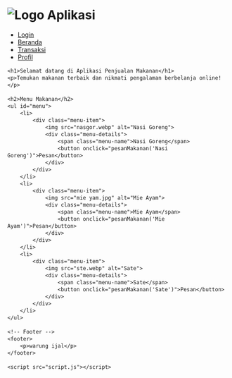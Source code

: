 <!DOCTYPE html>
<html lang="id">
<head>
    <meta charset="UTF-8">
    <meta name="viewport" content="width=device-width, initial-scale=1.0">
    <title>Beranda - Aplikasi Penjualan Makanan</title>
    <link rel="stylesheet" href="style.css">
    
</head>
<body>
<h1>
    <div class="logo">
    <img src="WhatsApp Image 2025-01-10 at 01.11.35.jpeg" alt="Logo Aplikasi">
</div></h1>
    <nav>
        <ul>
            <li><a href="login.html">Login</a></li>
            <li><a href="index.html">Beranda</a></li>
            <li><a href="transaksi.html">Transaksi</a></li>
            <li><a href="profil.html">Profil</a></li>
        </ul>
    </nav>

    <h1>Selamat datang di Aplikasi Penjualan Makanan</h1>
    <p>Temukan makanan terbaik dan nikmati pengalaman berbelanja online!</p>

    <h2>Menu Makanan</h2>
    <ul id="menu">
        <li>
            <div class="menu-item">
                <img src="nasgor.webp" alt="Nasi Goreng">
                <div class="menu-details">
                    <span class="menu-name">Nasi Goreng</span>
                    <button onclick="pesanMakanan('Nasi Goreng')">Pesan</button>
                </div>
            </div>
        </li>
        <li>
            <div class="menu-item">
                <img src="mie yam.jpg" alt="Mie Ayam">
                <div class="menu-details">
                    <span class="menu-name">Mie Ayam</span>
                    <button onclick="pesanMakanan('Mie Ayam')">Pesan</button>
                </div>
            </div>
        </li>
        <li>
            <div class="menu-item">
                <img src="ste.webp" alt="Sate">
                <div class="menu-details">
                    <span class="menu-name">Sate</span>
                    <button onclick="pesanMakanan('Sate')">Pesan</button>
                </div>
            </div>
        </li>
    </ul>

    <!-- Footer -->
    <footer>
        <p>warung ijal</p>
    </footer>

    <script src="script.js"></script>
</body>
</html>
